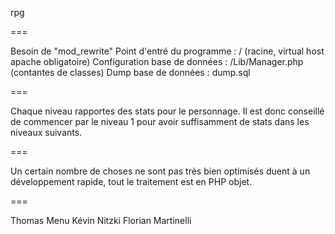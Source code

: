 rpg

===

Besoin de "mod_rewrite"
Point d'entré du programme : / (racine, virtual host apache obligatoire)
Configuration base de données : /Lib/Manager.php (contantes de classes)
Dump base de données : dump.sql

===

Chaque niveau rapportes des stats pour le personnage.
Il est donc conseillé de commencer par le niveau 1 pour avoir suffisamment de stats dans les niveaux suivants.

===

Un certain nombre de choses ne sont pas très bien optimisés duent à un développement rapide, tout le traitement est en PHP objet.

===

Thomas Menu
Kévin Nitzki
Florian Martinelli